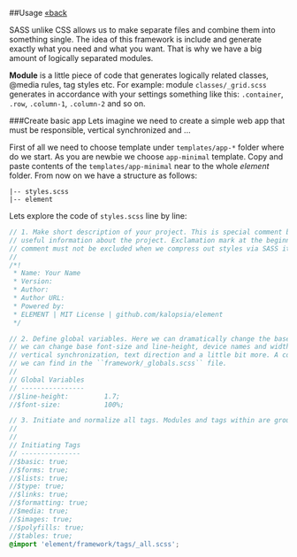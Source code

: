 ##Usage [&laquo;back](https://github.com/kalopsia/element/blob/master/docs/0_preface.md)

SASS unlike CSS allows us to make separate files and combine them into something single. The idea of this framework is include and generate exactly what you need and what you want. That is why we have a big amount of logically separated modules.

**Module** is a little piece of code that generates logically related classes, @media rules, tag styles etc. For example: module ``classes/_grid.scss`` generates in accordance with your settings something like this: ``.container``, ``.row``, ``.column-1``, ``.column-2`` and so on.

###Create basic app
Lets imagine we need to create a simple web app that must be responsible, vertical synchronized and ...

First of all we need to choose template under ``templates/app-*`` folder where do we start. As you are newbie we choose ``app-minimal`` template. Copy and paste contents of the ``templates/app-minimal`` near to the whole *element* folder. From now on we have a structure as follows:

```
|-- styles.scss
|-- element
```

Lets explore the code of ``styles.scss`` line by line:

```SCSS
// 1. Make short description of your project. This is special comment block that gives strangers
// useful information about the project. Exclamation mark at the beginning indicates that the
// comment must not be excluded when we compress out styles via SASS itself or third-party tools
//
/*!
 * Name: Your Name
 * Version:
 * Author:
 * Author URL:
 * Powered by:
 * ELEMENT | MIT License | github.com/kalopsia/element
 */

// 2. Define global variables. Here we can dramatically change the base ELEMENT's behavior. For example
// we can change base font-size and line-height, device names and width range, disable or enable
// vertical synchronization, text direction and a little bit more. A complete list of globals
// we can find in the ``framework/_globals.scss`` file.
//
// Global Variables
// ----------------
//$line-height:         1.7;
//$font-size:           100%;

// 3. Initiate and normalize all tags. Modules and tags within are grouped by [function](http://www.w3schools.com/tags/ref_byfunc.asp)
//
//
// Initiating Tags
// ---------------
//$basic: true;
//$forms: true;
//$lists: true;
//$type: true;
//$links: true;
//$formatting: true;
//$media: true;
//$images: true;
//$polyfills: true;
//$tables: true;
@import 'element/framework/tags/_all.scss';

```
